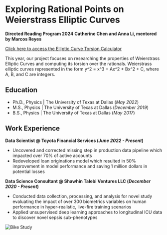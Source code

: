 # Exploring Rational Points on Weierstrass Elliptic Curves

**Directed Reading Program 2024**
**Catherine Chen and Anna Li, mentored by Marcos Reyes**

[Click here to access the Elliptic Curve Torsion Calculator](https://replit.com/@cchen935/Elliptical-Curve)

This year, our project focuses on researching the properties of Weierstrass Elliptic Curves and computing its torsion over the rationals. Weierstrass elliptic curves represented in the form y^2 = x^3 + Ax^2 + Bx^2 + C, where A, B, and C are integers.

## Education
- Ph.D., Physics | The University of Texas at Dallas (_May 2022_)								       		
- M.S., Physics	| The University of Texas at Dallas (_December 2019_)	 			        		
- B.S., Physics | The University of Texas at Dallas (_May 2017_)

## Work Experience
**Data Scientist @ Toyota Financial Services (_June 2022 - Present_)**
- Uncovered and corrected missing step in production data pipeline which impacted over 70% of active accounts
- Redeveloped loan originations model which resulted in 50% improvement in model performance and saving 1 million dollars in potential losses

**Data Science Consultant @ Shawhin Talebi Ventures LLC (_December 2020 - Present_)**
- Conducted data collection, processing, and analysis for novel study evaluating the impact of over 300 biometrics variables on human performance in hyper-realistic, live-fire training scenarios
- Applied unsupervised deep learning approaches to longitudinal ICU data to discover novel sepsis sub-phenotypes






![Bike Study](/assets/img/bike_study.jpeg)

